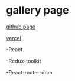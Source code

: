 # gallery page

[github page](https://annadan1.github.io/gallery/)

[vercel](https://gallery-rikg7yueo-annadan1.vercel.app/gallery?_page=1&_limit=122)


-React

-Redux-toolkit

-React-router-dom
